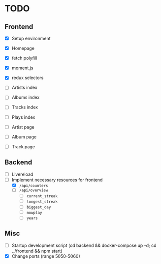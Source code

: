 # TODO

## Frontend

- [x] Setup environment
- [x] Homepage

- [x] fetch polyfill
- [x] moment.js
- [x] redux selectors

- [ ] Artists index
- [ ] Albums index
- [ ] Tracks index
- [ ] Plays index
- [ ] Artist page
- [ ] Album page
- [ ] Track page

## Backend

- [ ] Livereload
- [ ] Implement necessary resources for frontend
    - [x] `/api/counters`
    - [ ] `/api/overview`
        - [ ] `current_streak`
        - [ ] `longest_streak`
        - [ ] `biggest_day`
        - [ ] `nowplay`
        - [ ] `years`

## Misc

- [ ] Startup development script (cd backend && docker-compose up -d; cd ../frontend && npm start)
- [x] Change ports (range 5050-5060)
